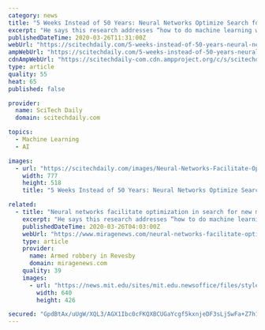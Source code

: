 ```yaml
---
category: news
title: "5 Weeks Instead of 50 Years: Neural Networks Optimize Search for New Materials"
excerpt: "He says this research addresses “how to do machine learning when there are multiple objectives. Kulik’s approach uses leading-edge methods to train an artificial neural network that is used to predict which combination of transition metal ions and organic ligands will be best for redox flow battery electrolytes.” Schatz says “this ..."
publishedDateTime: 2020-03-26T11:31:00Z
webUrl: "https://scitechdaily.com/5-weeks-instead-of-50-years-neural-networks-optimize-search-for-new-materials/"
ampWebUrl: "https://scitechdaily.com/5-weeks-instead-of-50-years-neural-networks-optimize-search-for-new-materials/amp/"
cdnAmpWebUrl: "https://scitechdaily-com.cdn.ampproject.org/c/s/scitechdaily.com/5-weeks-instead-of-50-years-neural-networks-optimize-search-for-new-materials/amp/"
type: article
quality: 55
heat: 65
published: false

provider:
  name: SciTech Daily
  domain: scitechdaily.com

topics:
  - Machine Learning
  - AI

images:
  - url: "https://scitechdaily.com/images/Neural-Networks-Facilitate-Optimization-777x518.jpg"
    width: 777
    height: 518
    title: "5 Weeks Instead of 50 Years: Neural Networks Optimize Search for New Materials"

related:
  - title: "Neural networks facilitate optimization in search for new materials"
    excerpt: "He says this research addresses “how to do machine learning when there are multiple objectives. Kulik’s approach uses leading edge methods to train an artificial neural network that is used to predict which combination of transition metal ions and organic ligands will be best for redox flow battery electrolytes.” Schatz says “this ..."
    publishedDateTime: 2020-03-26T04:03:00Z
    webUrl: "https://www.miragenews.com/neural-networks-facilitate-optimization-in-search-for-new-materials/"
    type: article
    provider:
      name: Armed robbery in Revesby
      domain: miragenews.com
    quality: 39
    images:
      - url: "https://news.mit.edu/sites/mit.edu.newsoffice/files/styles/news_article_image_top_slideshow/public/images/2020/MIT-Materials-Screening-01_0.jpg?itok=p3z39IBK"
        width: 640
        height: 426

secured: "GpdBtAx/uUgW/XQL3/AGX1Ibc0cFKQXBCUGaYcgf5kxnjeDF3sLjSwFa+Z7h1jQl7UWop6Nb8zIoFNvFRjksscWLX8RvDdRPK9k52zPumvAmQJFO82FB9xy7wQ4qXTvNrfbE/rdd8VgNfQjidcUj0hNOdO+Yw/+yQNRhAQDeZ3gBDT3Cu9D2KZ+wJNcCtegCf/SLFSR9HW7kaLvLSyy19S0wjVY2O6Fn5rcR0DEStMFQvzmcBcWkaYpm+naF5E6hYilSm4XXrYr8jG4Cf2h90J+cSS10EKsVnWXh+ZHY3Rup2S74cXv5LPe7rT/EaUYXJTjSdwjVztJKbbNGOOdoMxM0KP1UGZ6IrpPH3LWgoHfaCndvf2DDgMs1q9TIw+tasu0kGzvznjYQqFyo8qoydu6hvAMWN70DQy4H8V9VYsZPtsemmuAKz/ENsqWjnBqxtL/Qef7tMJj8vmeH7VwOd5wEtJcn7/IGVXsv8W64UBA=;Y6K/6Mx4olM0soihLmOd2A=="
---
```


